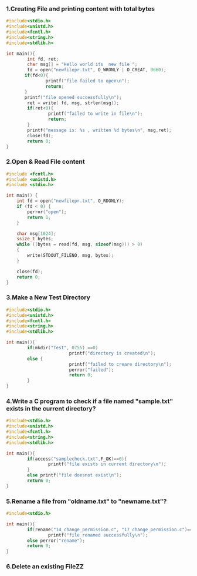 ### 1.Creating File and printing content with total bytes
```c
#include<stdio.h>
#include<unistd.h>
#include<fcntl.h>
#include<string.h>
#include<stdlib.h>

int main(){
        int fd, ret;
        char msg[] = "Hello world its  new file ";
        fd = open("newfilepr.txt", O_WRONLY | O_CREAT, 0660);
       if(fd<0){
               printf("file failed to open\n");
               return;
       }
       printf("file opened successfully\n");
        ret = write( fd, msg, strlen(msg));
        if(ret<0){
                printf("failed to write in file\n");
                return;
        }
        printf("message is: %s , written %d bytes\n", msg,ret);
        close(fd);
        return 0;
}
```
### 2.Open & Read File content
```c
#include <fcntl.h>
#include <unistd.h>
#include <stdio.h>

int main() {
    int fd = open("newfilepr.txt", O_RDONLY);
    if (fd < 0) {
        perror("open");
        return 1;
    }

    char msg[1024];
    ssize_t bytes;
    while ((bytes = read(fd, msg, sizeof(msg))) > 0)
    {
        write(STDOUT_FILENO, msg, bytes);
    }

    close(fd);
    return 0;
}
```
### 3.Make a New Test Directory
```c
#include<stdio.h>
#include<unistd.h>
#include<fcntl.h>
#include<string.h>
#include<stdlib.h>

int main(){
        if(mkdir("Test", 0755) ==0)
                        printf("directory is created\n");
        else {
                        printf("failed to creare directory\n");
                        perror("failed");
                        return 0;
        }
}
```
### 4.Write a C program to check if a file named "sample.txt" exists in the current directory?
```c
#include<stdio.h>
#include<unistd.h>
#include<fcntl.h>
#include<string.h>
#include<stdlib.h>

int main(){
        if(access("samplecheck.txt",F_OK)==0){
                printf("file exists in current directory\n");
        }
        else printf("file doesnot exist\n");
        return 0;
}
```
### 5.Rename a file from "oldname.txt" to "newname.txt"?
```c
#include<stdio.h>

int main(){
        if(rename("14_change_permission.c", "17_change_permission.c")==0)
                printf("file renamed successfully\n");
        else perror("rename");
        return 0;
}
```
### 6.Delete an existing FileZZ

